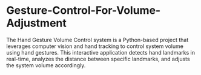 # Gesture-Control-For-Volume-Adjustment
The Hand Gesture Volume Control system is a Python-based project that leverages computer vision and hand tracking to control system volume using hand gestures. This interactive application detects hand landmarks in real-time, analyzes the distance between specific landmarks, and adjusts the system volume accordingly.
